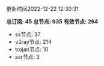 更新时间2022-12-22 12:30:31

**总订阅: 45**
**总节点: 935**
**有效节点: 264**
- ss节点: 37
- v2ray节点: 214
- trojan节点: 10
- ssr节点: 3
